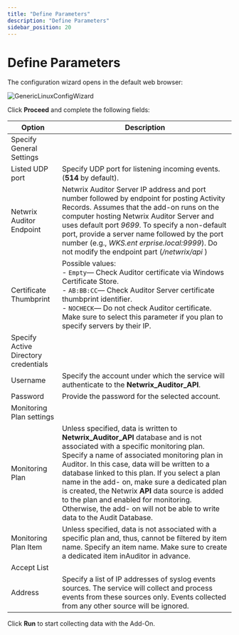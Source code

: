 ```yaml
---
title: "Define Parameters"
description: "Define Parameters"
sidebar_position: 20
---
```


# Define Parameters

The configuration wizard opens in the default web browser:

![GenericLinuxConfigWizard](/images/auditor/10.7/addon/linux/configwizard.webp)

Click **Proceed** and complete the following fields:

| Option                               | Description                                                                                                                                                                                                                                                                                                                                                                                                                                                                                                                                                 |
| ------------------------------------ | ----------------------------------------------------------------------------------------------------------------------------------------------------------------------------------------------------------------------------------------------------------------------------------------------------------------------------------------------------------------------------------------------------------------------------------------------------------------------------------------------------------------------------------------------------------- |
| Specify General Settings             |                                                                                                                                                                                                                                                                                                                                                                                                                                                                                                                                                             |
| Listed UDP port                      | Specify UDP port for listening incoming events. (**514** by default).                                                                                                                                                                                                                                                                                                                                                                                                                                                                                       |
| Netwrix Auditor Endpoint                     | Netwrix Auditor Server IP address and port number followed by endpoint for posting Activity Records. Assumes that the add-on runs on the computer hosting Netwrix Auditor Server and uses default port _9699_. To specify a non-default port, provide a server name followed by the port number (e.g., _WKS.ent erprise.local:9999_). Do not modify the endpoint part (_/netwrix/api_ ) |
| Certificate Thumbprint               | Possible values: <br>- `Empty`— Check Auditor certificate via Windows Certificate Store. <br>- `AB:BB:CC`— Check Auditor Server certificate thumbprint identifier. <br>- `NOCHECK`— Do not check Auditor certificate. <br>Make sure to select this parameter if you plan to specify servers by their IP.                                                                                                                                                                                                                      |
| Specify Active Directory credentials |                                                                                                                                                                                                                                                                                                                                                                                                                                                                                                                                                             |
| Username                             | Specify the account under which the service will authenticate to the **Netwrix_Auditor_API**.                                                                                                                                                                                                                                                                              |
| Password                             | Provide the password for the selected account.                                                                                                                                                                                                                                                                                                                                                                                                                                                                                                              |
| Monitoring Plan settings     |                                                                                                                                                                                                                                                                                                                                                                                                                                                                                                                                                             |
| Monitoring Plan                         | Unless specified, data is written to **Netwrix_Auditor_API** database and is not associated with a specific monitoring plan. Specify a name of associated monitoring plan in Auditor. In this case, data will be written to a database linked to this plan. If you select a plan name in the add- on, make sure a dedicated plan is created, the Netwrix **API** data source is added to the plan and enabled for monitoring. Otherwise, the add- on will not be able to write data to the Audit Database.                                       |
| Monitoring Plan Item                    | Unless specified, data is not associated with a specific plan and, thus, cannot be filtered by item name. Specify an item name. Make sure to create a dedicated item inAuditor in advance.                                                                                                                                                                                                                                                                                                                                                                  |
| Accept List                          |                                                                                                                                                                                                                                                                                                                                                                                                                                                                                                                                                             |
| Address                              | Specify a list of IP addresses of syslog events sources. The service will collect and process events from these sources only. Events collected from any other source will be ignored.                                                                                                                                                                                                                                                                                                                                                                       |

Click **Run** to start collecting data with the Add-On.
